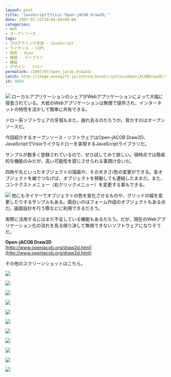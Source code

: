 ```yaml
---
layout: post
title: "JavaScriptでVisio「Open-jACOB Draw2D」"
date: 2007-07-31T20:04:04+09:00
categories:
- Web
- オープンソース
tags: 
- プログラミング言語 - JavaScript
- ライセンス - LGPL
- 技術 - Ajax
- 開発 - ライブラリ
- 開発
- デザイン - ドロー
permalink: /2007/07/open_jacob_draw2d/
catch: http://image.moongift.jp/intro3/JavaScriptVisioOpenjACOBDraw2D_9B37/15_thumb1.png
id: 3854
---
```

[![](http://image.moongift.jp/intro3/JavaScriptVisioOpenjACOBDraw2D_9B37/14_thumb.png)](http://image.moongift.jp/intro3/JavaScriptVisioOpenjACOBDraw2D_9B37/142.png) ローカルアプリケーションのシェアがWebアプリケーションによって大幅に侵食されている。大抵のWebアプリケーションは無償で提供され、インターネットの特性を活かして簡単に共有できる。   
  
ドロー系ソフトウェアの牙城もまた、崩れ去るのだろうか。脅かすのはオープンソースだ。   
  
<!--more-->  
  
今回紹介するオープンソース・ソフトウェアはOpen-jACOB Draw2D、JavaScriptでVisioライクなドローを実現するJavaScriptライブラリだ。   
  
サンプルが数多く登録されているので、ぜひ試してみて欲しい。現時点では簡易的な機能のみだが、高い可能性を感じさせられる事請け合いだ。   
  
四角や丸といったオブジェクトの描画や、その大きさ/色の変更ができる。各オブジェクトを線でつなげば、オブジェクトを移動しても連結したままだ。また、コンテクストメニュー（右クリックメニュー）を変更する事もできる。   
  
[![](http://image.moongift.jp/intro3/JavaScriptVisioOpenjACOBDraw2D_9B37/15_thumb.png)](http://image.moongift.jp/intro3/JavaScriptVisioOpenjACOBDraw2D_9B37/152.png) 他にもタイマーでオブジェクトの色を変化させるものや、グリッドの幅を変更したりするサンプルもある。面白いのはフォーム作成のオブジェクトもある点だ。画面設計を行う際などに利用できるだろう。   
  
実際に活用するにはまだ不足している機能もあるだろう。だが、現在のWebアプリケーション化の流れを見る限り決して無視できないソフトウェアになりそうだ。   
  
**Open-jACOB Draw2D**  
[http://www.openjacob.org/draw2d.html](http://www.openjacob.org/draw2d.html)  
  
その他のスクリーンショットはこちら。   
  
[![](http://image.moongift.jp/intro3/JavaScriptVisioOpenjACOBDraw2D_9B37/16_thumb.png)](http://image.moongift.jp/intro3/JavaScriptVisioOpenjACOBDraw2D_9B37/162.png)  
  
[![](http://image.moongift.jp/intro3/JavaScriptVisioOpenjACOBDraw2D_9B37/11_thumb.png)](http://image.moongift.jp/intro3/JavaScriptVisioOpenjACOBDraw2D_9B37/112.png)  
  
[![](http://image.moongift.jp/intro3/JavaScriptVisioOpenjACOBDraw2D_9B37/10_thumb.png)](http://image.moongift.jp/intro3/JavaScriptVisioOpenjACOBDraw2D_9B37/102.png)  
  
[![](http://image.moongift.jp/intro3/JavaScriptVisioOpenjACOBDraw2D_9B37/12_thumb.png)](http://image.moongift.jp/intro3/JavaScriptVisioOpenjACOBDraw2D_9B37/122.png)  
  
[![](http://image.moongift.jp/intro3/JavaScriptVisioOpenjACOBDraw2D_9B37/15_thumb1.png)](http://image.moongift.jp/intro3/JavaScriptVisioOpenjACOBDraw2D_9B37/155.png)  
  
[![](http://image.moongift.jp/intro3/JavaScriptVisioOpenjACOBDraw2D_9B37/9_thumb.png)](http://image.moongift.jp/intro3/JavaScriptVisioOpenjACOBDraw2D_9B37/92.png)  
  
[![](http://image.moongift.jp/intro3/JavaScriptVisioOpenjACOBDraw2D_9B37/17_thumb.png)](http://image.moongift.jp/intro3/JavaScriptVisioOpenjACOBDraw2D_9B37/172.png)  
  
[![](http://image.moongift.jp/intro3/JavaScriptVisioOpenjACOBDraw2D_9B37/18_thumb.png)](http://image.moongift.jp/intro3/JavaScriptVisioOpenjACOBDraw2D_9B37/182.png)  
  
[![](http://image.moongift.jp/intro3/JavaScriptVisioOpenjACOBDraw2D_9B37/19_thumb.png)](http://image.moongift.jp/intro3/JavaScriptVisioOpenjACOBDraw2D_9B37/192.png)  
  
[![](http://image.moongift.jp/intro3/JavaScriptVisioOpenjACOBDraw2D_9B37/20_thumb.png)](http://image.moongift.jp/intro3/JavaScriptVisioOpenjACOBDraw2D_9B37/202.png)  
  
[![](http://image.moongift.jp/intro3/JavaScriptVisioOpenjACOBDraw2D_9B37/8_thumb.png)](http://image.moongift.jp/intro3/JavaScriptVisioOpenjACOBDraw2D_9B37/82.png)